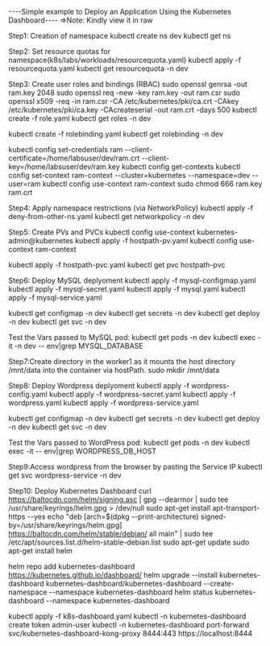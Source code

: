 ----Simple example to Deploy an Application Using the Kubernetes Dashboard----
=>Note: Kindly view it in raw

Step1: Creation of namespace
kubectl create ns dev
kubectl get ns

Step2: Set resource quotas for namespace(k8s/labs/workloads/resourcequota.yaml)
kubectl apply -f resourcequota.yaml
kubectl get resourcequota -n dev

Step3: Create user roles and bindings (RBAC)
sudo openssl genrsa -out ram.key 2048
sudo openssl req -new -key ram.key -out ram.csr
sudo openssl x509 -req -in ram.csr -CA /etc/kubernetes/pki/ca.crt -CAkey /etc/kubernetes/pki/ca.key -CAcreateserial -out ram.crt -days 500
kubectl create -f role.yaml
kubectl get roles -n dev

kubectl create -f rolebinding.yaml
kubectl get rolebinding -n dev

kubectl config set-credentials ram --client-certificate=/home/labsuser/dev/ram.crt --client-key=/home/labsuser/dev/ram.key
kubectl config get-contexts
kubectl config set-context ram-context --cluster=kubernetes --namespace=dev --user=ram
kubectl config use-context ram-context
sudo chmod 666 ram.key ram.crt

Step4: Apply namespace restrictions (via NetworkPolicy)
kubectl apply -f deny-from-other-ns.yaml
kubectl get networkpolicy -n dev

Step5: Create PVs and PVCs
kubectl config use-context kubernetes-admin@kubernetes
kubectl apply -f hostpath-pv.yaml
kubectl config use-context ram-context

kubectl apply -f hostpath-pvc.yaml
kubectl get pvc hostpath-pvc

Step6: Deploy MySQL deplyoment
kubectl apply -f mysql-configmap.yaml
kubectl apply -f mysql-secret.yaml
kubectl apply -f mysql.yaml
kubectl apply -f mysql-service.yaml

kubectl get configmap -n dev
kubectl get secrets -n dev
kubectl get deploy -n dev
kubectl get svc -n dev

Test the Vars passed to MySQL pod:
kubectl get pods -n dev
kubectl exec -it <pod-id> -n dev -- env|grep MYSQL_DATABASE

Step7:Create directory in the worker1 as it mounts the host directory /mnt/data into the container via hostPath.
sudo mkdir /mnt/data

Step8: Deploy Wordpress deplyoment
kubectl apply -f wordpress-config.yaml
kubectl apply -f wordpress-secret.yaml
kubectl apply -f wordpress.yaml
kubectl apply -f wordpress-service.yaml

kubectl get configmap -n dev
kubectl get secrets -n dev
kubectl get deploy -n dev
kubectl get svc -n dev

Test the Vars passed to WordPress pod:
kubectl get pods -n dev
kubectl exec -it <pod-id> -- env|grep WORDPRESS_DB_HOST

Step9:Access wordpress from the browser by pasting the Service IP
kubectl get svc wordpress-service -n dev

Step10: Deploy Kubernetes Dashboard
curl https://baltocdn.com/helm/signing.asc | gpg --dearmor | sudo tee /usr/share/keyrings/helm.gpg > /dev/null
sudo apt-get install apt-transport-https --yes
echo "deb [arch=$(dpkg --print-architecture) signed-by=/usr/share/keyrings/helm.gpg] https://baltocdn.com/helm/stable/debian/ all main" | sudo tee /etc/apt/sources.list.d/helm-stable-debian.list
sudo apt-get update
sudo apt-get install helm

helm repo add kubernetes-dashboard https://kubernetes.github.io/dashboard/
helm upgrade --install kubernetes-dashboard kubernetes-dashboard/kubernetes-dashboard --create-namespace --namespace kubernetes-dashboard
helm status kubernetes-dashboard --namespace kubernetes-dashboard	

kubectl apply -f k8s-dashboard.yaml
kubectl -n kubernetes-dashboard create token admin-user
kubectl -n kubernetes-dashboard port-forward svc/kubernetes-dashboard-kong-proxy 8444:443
https://localhost:8444
